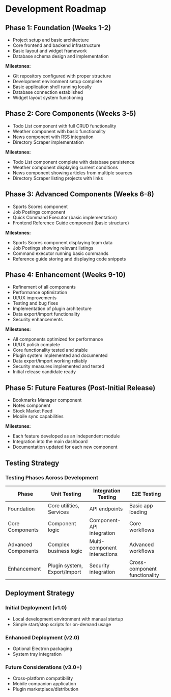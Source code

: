 # Development Roadmap

## Phase 1: Foundation (Weeks 1-2)
- Project setup and basic architecture
- Core frontend and backend infrastructure
- Basic layout and widget framework
- Database schema design and implementation

**Milestones:**
- Git repository configured with proper structure
- Development environment setup complete
- Basic application shell running locally
- Database connection established
- Widget layout system functioning

## Phase 2: Core Components (Weeks 3-5)
- Todo List component with full CRUD functionality
- Weather component with basic functionality
- News component with RSS integration
- Directory Scraper implementation

**Milestones:**
- Todo List component complete with database persistence
- Weather component displaying current conditions
- News component showing articles from multiple sources
- Directory Scraper listing projects with links

## Phase 3: Advanced Components (Weeks 6-8)
- Sports Scores component
- Job Postings component
- Quick Command Executor (basic implementation)
- Frontend Reference Guide component (basic structure)

**Milestones:**
- Sports Scores component displaying team data
- Job Postings showing relevant listings
- Command executor running basic commands
- Reference guide storing and displaying code snippets

## Phase 4: Enhancement (Weeks 9-10)
- Refinement of all components
- Performance optimization
- UI/UX improvements
- Testing and bug fixes
- Implementation of plugin architecture
- Data export/import functionality
- Security enhancements

**Milestones:**
- All components optimized for performance
- UI/UX polish complete
- Core functionality tested and stable
- Plugin system implemented and documented
- Data export/import working reliably
- Security measures implemented and tested
- Initial release candidate ready

## Phase 5: Future Features (Post-Initial Release)
- Bookmarks Manager component
- Notes component
- Stock Market Feed
- Mobile sync capabilities

**Milestones:**
- Each feature developed as an independent module
- Integration into the main dashboard
- Documentation updated for each new component

## Testing Strategy

### Testing Phases Across Development

| Phase | Unit Testing | Integration Testing | E2E Testing |
|-------|-------------|---------------------|-------------|
| Foundation | Core utilities, Services | API endpoints | Basic app loading |
| Core Components | Component logic | Component-API integration | Core workflows |
| Advanced Components | Complex business logic | Multi-component interactions | Advanced workflows |
| Enhancement | Plugin system, Export/Import | Security integration | Cross-component functionality |

## Deployment Strategy

### Initial Deployment (v1.0)
- Local development environment with manual startup
- Simple start/stop scripts for on-demand usage

### Enhanced Deployment (v2.0)
- Optional Electron packaging
- System tray integration

### Future Considerations (v3.0+)
- Cross-platform compatibility
- Mobile companion application
- Plugin marketplace/distribution